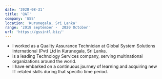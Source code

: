 ```yaml
---
date: '2020-08-31'
title: 'QAT'
company: 'GSS'
location: 'Kurunegala, Sri Lanka'
range: '2018 september -  2020 October'
url: 'https://gssintl.biz/'
---
```


- I worked as a Quality Assurance Technician at Global System Solutions International (Pvt) Ltd in Kurunegala, Sri Lanka.
- is a leading Technology Services company, serving multinational organizations around the world.
- I have embarked on a continuous journey of learning and acquiring new IT related skills during that specific time period.
